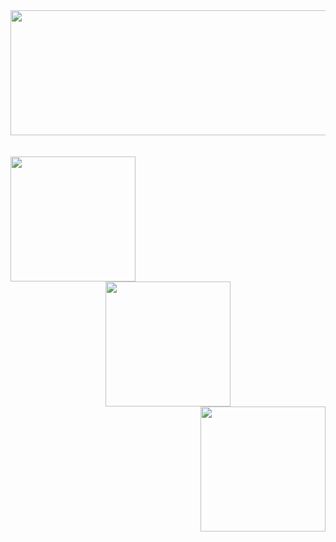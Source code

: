 <div align="center">
  <img height="200" src="https://thumbs.gfycat.com/DifferentFlashyFeline-max-1mb.gif"  width="1000" height="400"/>
</div>
<br><br>
<div align="left">
  <img height="200" src="https://upload.wikimedia.org/wikipedia/commons/8/8c/Screamer1.gif"/>
</div><div align="center">
  <img height="200" src="https://upload.wikimedia.org/wikipedia/commons/8/8c/Screamer1.gif"/>
</div><div align="right">
  <img height="200" src="https://upload.wikimedia.org/wikipedia/commons/8/8c/Screamer1.gif"/>
</div>

